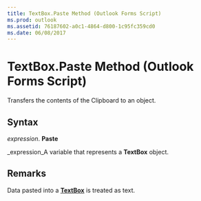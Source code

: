 ```yaml
---
title: TextBox.Paste Method (Outlook Forms Script)
ms.prod: outlook
ms.assetid: 76187602-a0c1-4864-d800-1c95fc359cd0
ms.date: 06/08/2017
---
```



# TextBox.Paste Method (Outlook Forms Script)

Transfers the contents of the Clipboard to an object.


## Syntax

 _expression_. **Paste**

 _expression_A variable that represents a  **TextBox** object.


## Remarks

Data pasted into a  **[TextBox](textbox-object-outlook-forms-script.md)** is treated as text.


